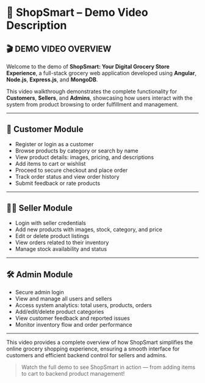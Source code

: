 # 🛒 ShopSmart – Demo Video Description

## 🎬 DEMO VIDEO OVERVIEW

Welcome to the demo of **ShopSmart: Your Digital Grocery Store Experience**, a full-stack grocery web application developed using **Angular**, **Node.js**, **Express.js**, and **MongoDB**.

This video walkthrough demonstrates the complete functionality for **Customers**, **Sellers**, and **Admins**, showcasing how users interact with the system from product browsing to order fulfillment and management.

---

## 👤 Customer Module

- Register or login as a customer
- Browse products by category or search by name
- View product details: images, pricing, and descriptions
- Add items to cart or wishlist
- Proceed to secure checkout and place order
- Track order status and view order history
- Submit feedback or rate products

---

## 🧑‍🍳 Seller Module

- Login with seller credentials
- Add new products with images, stock, category, and price
- Edit or delete product listings
- View orders related to their inventory
- Manage stock availability and status

---

## 🛠️ Admin Module

- Secure admin login
- View and manage all users and sellers
- Access system analytics: total users, products, orders
- Add/edit/delete product categories
- View customer feedback and reported issues
- Monitor inventory flow and order performance

---

This video provides a complete overview of how ShopSmart simplifies the online grocery shopping experience, ensuring a smooth interface for customers and efficient backend control for sellers and admins.

> Watch the full demo to see ShopSmart in action — from adding items to cart to backend product management!
